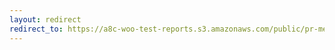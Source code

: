 ```yaml
---
layout: redirect
redirect_to: https://a8c-woo-test-reports.s3.amazonaws.com/public/pr-merge/37890/e2e/index.html
---
```


